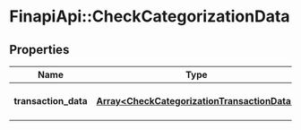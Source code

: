 # FinapiApi::CheckCategorizationData

## Properties
Name | Type | Description | Notes
------------ | ------------- | ------------- | -------------
**transaction_data** | [**Array&lt;CheckCategorizationTransactionData&gt;**](CheckCategorizationTransactionData.md) | Set of transaction data | 


